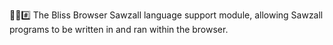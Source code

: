 🌳️🌐️#️⃣️ The Bliss Browser Sawzall language support module, allowing Sawzall programs to be written in and ran within the browser.
